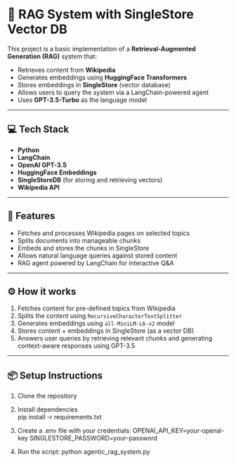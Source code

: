 # 🧠 RAG System with SingleStore Vector DB

This project is a basic implementation of a **Retrieval-Augmented Generation (RAG)** system that:

- Retrieves content from **Wikipedia**
- Generates embeddings using **HuggingFace Transformers**
- Stores embeddings in **SingleStore** (vector database)
- Allows users to query the system via a LangChain-powered agent
- Uses **GPT-3.5-Turbo** as the language model

---

## 💻 Tech Stack

- **Python**
- **LangChain**
- **OpenAI GPT-3.5**
- **HuggingFace Embeddings**
- **SingleStoreDB** (for storing and retrieving vectors)
- **Wikipedia API**

---

## 🚀 Features

- Fetches and processes Wikipedia pages on selected topics
- Splits documents into manageable chunks
- Embeds and stores the chunks in SingleStore
- Allows natural language queries against stored content
- RAG agent powered by LangChain for interactive Q&A

---

## ⚙️ How it works

1. Fetches content for pre-defined topics from Wikipedia  
2. Splits the content using `RecursiveCharacterTextSplitter`  
3. Generates embeddings using `all-MiniLM-L6-v2` model  
4. Stores content + embeddings in SingleStore (as a vector DB)  
5. Answers user queries by retrieving relevant chunks and generating context-aware responses using GPT-3.5

---

## 📦 Setup Instructions

1. Clone the repository  
2. Install dependencies  
   pip install -r requirements.txt

3. Create a .env file with your credentials:
         OPENAI_API_KEY=your-openai-key
         SINGLESTORE_PASSWORD=your-password

 4. Run the script:
        python agentic_rag_system.py
